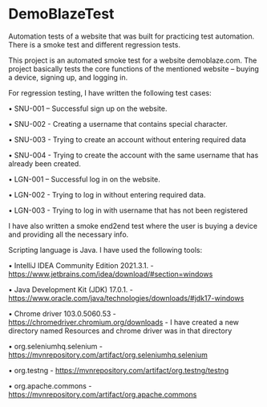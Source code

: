 # DemoBlazeTest
Automation tests of a website that was built for practicing test automation. There is a smoke test and different regression tests. 

This project is an automated smoke test for a website demoblaze.com. The project basically tests the core functions of the mentioned website – buying a device, signing up, and logging in.

For regression testing, I have written the following test cases:

• SNU-001 – Successful sign up on the website.

• SNU-002 - Creating a username that contains special character.

• SNU-003 - Trying to create an account without entering required data

• SNU-004 - Trying to create the account with the same username that has already been created.

• LGN-001 – Successful log in on the website.

• LGN-002 - Trying to log in without entering required data.

• LGN-003 - Trying to log in with username that has not been registered

I have also written a smoke end2end test where the user is buying a device and providing all the necessary info.

Scripting language is Java. I have used the following tools:

• IntelliJ IDEA Community Edition 2021.3.1. - https://www.jetbrains.com/idea/download/#section=windows

• Java Development Kit (JDK) 17.0.1. - https://www.oracle.com/java/technologies/downloads/#jdk17-windows

• Chrome driver 103.0.5060.53 - https://chromedriver.chromium.org/downloads - I have created a new directory named Resources and chrome driver was in that directory

• org.seleniumhq.selenium - https://mvnrepository.com/artifact/org.seleniumhq.selenium

• org.testng - https://mvnrepository.com/artifact/org.testng/testng

• org.apache.commons - https://mvnrepository.com/artifact/org.apache.commons
